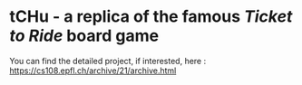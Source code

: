 # tCHu - a replica of the famous *Ticket to Ride* board game

You can find the detailed project, if interested, here : https://cs108.epfl.ch/archive/21/archive.html

